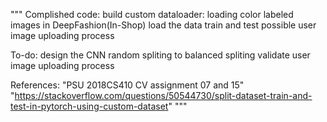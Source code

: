 """
Complished code:
build custom dataloader: loading color labeled images in DeepFashion(In-Shop)
load the data
train and test 
possible user image uploading process

To-do:
design the CNN
random spliting to balanced spliting
validate user image uploading process

References:
"PSU 2018CS410 CV assignment 07 and 15"
"https://stackoverflow.com/questions/50544730/split-dataset-train-and-test-in-pytorch-using-custom-dataset"
"""
